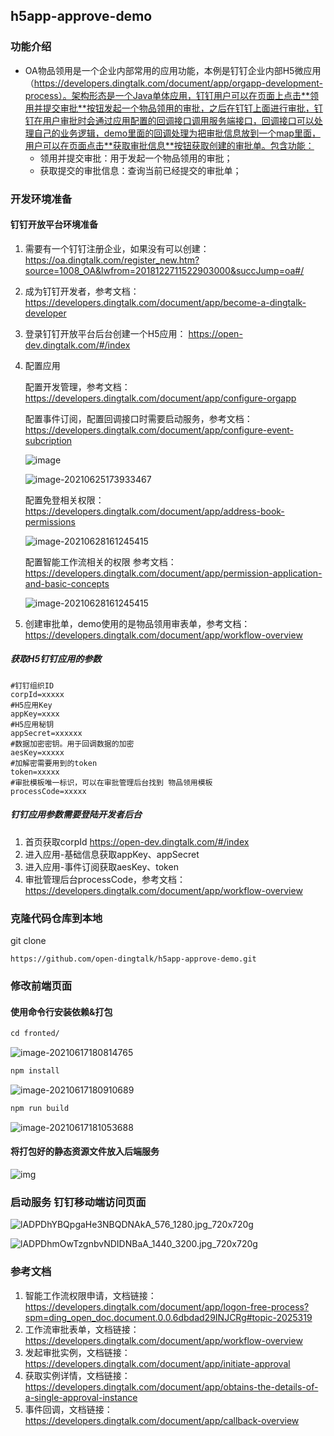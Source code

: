 ## h5app-approve-demo

### 功能介绍
- OA物品领用是一个企业内部常用的应用功能，本例是钉钉企业内部H5微应用（https://developers.dingtalk.com/document/app/orgapp-development-process）。架构形态是一个Java单体应用，钉钉用户可以在页面上点击**领用并提交审批**按钮发起一个物品领用的审批，之后在钉钉上面进行审批，钉钉在用户审批时会通过应用配置的回调接口调用服务端接口，回调接口可以处理自己的业务逻辑，demo里面的回调处理为把审批信息放到一个map里面，用户可以在页面点击**获取审批信息**按钮获取创建的审批单。包含功能：
    - 领用并提交审批：用于发起一个物品领用的审批；
    - 获取提交的审批信息：查询当前已经提交的审批单；
### 开发环境准备
#### 钉钉开放平台环境准备

1. 需要有一个钉钉注册企业，如果没有可以创建：https://oa.dingtalk.com/register_new.htm?source=1008_OA&lwfrom=2018122711522903000&succJump=oa#/

2. 成为钉钉开发者，参考文档：https://developers.dingtalk.com/document/app/become-a-dingtalk-developer

3. 登录钉钉开放平台后台创建一个H5应用： https://open-dev.dingtalk.com/#/index

4. 配置应用

   配置开发管理，参考文档：https://developers.dingtalk.com/document/app/configure-orgapp

   配置事件订阅，配置回调接口时需要启动服务，参考文档：https://developers.dingtalk.com/document/app/configure-event-subcription

   ![image](https://img.alicdn.com/imgextra/i4/O1CN01X0DhYg1EjHxvxYf5U_!!6000000000387-2-tps-2818-1126.png)

   ![image-20210625173933467](https://img.alicdn.com/imgextra/i1/O1CN01tzFu9s1dbNWHrPgU1_!!6000000003754-2-tps-2868-1258.png)

   配置免登相关权限：https://developers.dingtalk.com/document/app/address-book-permissions

   ![image-20210628161245415](https://img.alicdn.com/imgextra/i4/O1CN01fvqz0z1J8iQ1XSiRi_!!6000000000984-2-tps-2828-1200.png)

   配置智能工作流相关的权限 参考文档：https://developers.dingtalk.com/document/app/permission-application-and-basic-concepts

   ![image-20210628161245415](https://img.alicdn.com/imgextra/i1/O1CN01zrVQbx1xKF14u0wgJ_!!6000000006424-2-tps-2822-1050.png)

5. 创建审批单，demo使用的是物品领用审表单，参考文档：https://developers.dingtalk.com/document/app/workflow-overview

##### 获取H5钉钉应用的参数

```properties
#钉钉组织ID
corpId=xxxxx
#H5应用Key
appKey=xxxx
#H5应用秘钥
appSecret=xxxxxx
#数据加密密钥。用于回调数据的加密
aesKey=xxxxx
#加解密需要用到的token
token=xxxxx
#审批模板唯一标识，可以在审批管理后台找到 物品领用模板
processCode=xxxxx
```

##### 钉钉应用参数需要登陆开发者后台

1. 首页获取corpId https://open-dev.dingtalk.com/#/index
2. 进入应用-基础信息获取appKey、appSecret
3. 进入应用-事件订阅获取aesKey、token
4. 审批管理后台processCode，参考文档：https://developers.dingtalk.com/document/app/workflow-overview

### 克隆代码仓库到本地

git clone

```
https://github.com/open-dingtalk/h5app-approve-demo.git
```

### 修改前端页面

#### 使用命令行安装依赖&打包

```txt
cd fronted/
```

![image-20210617180814765](https://img.alicdn.com/imgextra/i3/O1CN012KHlLL28HumHd2Sii_!!6000000007908-2-tps-2388-568.png)

```txt
npm install
```


![image-20210617180910689](https://img.alicdn.com/imgextra/i1/O1CN01lvjJRL1VfwXcafY1f_!!6000000002681-2-tps-2162-934.png)

```txt
npm run build
```


![image-20210617181053688](https://img.alicdn.com/imgextra/i4/O1CN01ggVh2o1opzw8oT2fq_!!6000000005275-2-tps-2276-954.png)

#### 将打包好的静态资源文件放入后端服务

![img](https://img.alicdn.com/imgextra/i2/O1CN01FyhgSA1xwFtAW37NP_!!6000000006507-2-tps-1728-1128.png)

### 启动服务 钉钉移动端访问页面

![lADPDhYBQpgaHe3NBQDNAkA_576_1280.jpg_720x720g](https://img.alicdn.com/imgextra/i2/O1CN01fAIK6A1de7u6uaXXg_!!6000000003760-0-tps-324-720.jpg)

![lADPDhmOwTzgnbvNDIDNBaA_1440_3200.jpg_720x720g](https://img.alicdn.com/imgextra/i2/O1CN01w3NNZy1jwLLnDVRTA_!!6000000004612-0-tps-324-720.jpg)

### 参考文档

1. 智能工作流权限申请，文档链接：https://developers.dingtalk.com/document/app/logon-free-process?spm=ding_open_doc.document.0.0.6dbdad29INJCRg#topic-2025319
2. 工作流审批表单，文档链接：https://developers.dingtalk.com/document/app/workflow-overview
3. 发起审批实例，文档链接：https://developers.dingtalk.com/document/app/initiate-approval
4. 获取实例详情，文档链接：https://developers.dingtalk.com/document/app/obtains-the-details-of-a-single-approval-instance
5. 事件回调，文档链接：https://developers.dingtalk.com/document/app/callback-overview
